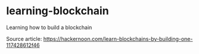 # learning-blockchain
Learning how to build a blockchain

Source article: https://hackernoon.com/learn-blockchains-by-building-one-117428612f46
